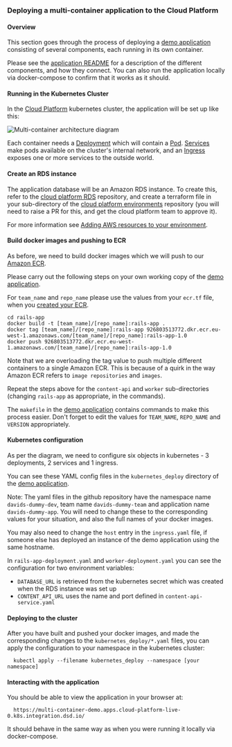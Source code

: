### Deploying a multi-container application to the Cloud Platform

#### Overview

This section goes through the process of deploying a [demo application][multi-demo] consisting of several components, each running in its own container.

Please see the [application README][multi-demo-readme] for a description of the different components, and how they connect. You can also run the application locally via docker-compose to confirm that it works as it should.

#### Running in the Kubernetes Cluster

In the [Cloud Platform][cloudplatform] kubernetes cluster, the application will be set up like this:

![Multi-container architecture diagram](../images/multi-container-k8s.png)

Each container needs a [Deployment][k8s-deployment] which will contain a [Pod][k8s-pod]. [Services][k8s-service] make pods available on the cluster's internal network, and an [Ingress][k8s-ingress] exposes one or more services to the outside world.

#### Create an RDS instance

The application database will be an Amazon RDS instance. To create this, refer to the [cloud platform RDS][rds-module] repository, and create a terraform file in your sub-directory of the [cloud platform environments][cp-env] repository (you will need to raise a PR for this, and get the cloud platform team to approve it).

For more information see [Adding AWS resources to your environment][add-aws-resources].

#### Build docker images and pushing to ECR

As before, we need to build docker images which we will push to our [Amazon ECR][ecr].

Please carry out the following steps on your own working copy of the [demo application][multi-demo].

For `team_name` and `repo_name` please use the values from your `ecr.tf` file, when you [created your ECR][ecr-setup].

```
cd rails-app
docker build -t [team_name]/[repo_name]:rails-app .
docker tag [team_name]/[repo_name]:rails-app 926803513772.dkr.ecr.eu-west-1.amazonaws.com/[team_name]/[repo_name]:rails-app-1.0
docker push 926803513772.dkr.ecr.eu-west-1.amazonaws.com/[team_name]/[repo_name]:rails-app-1.0
```

Note that we are overloading the tag value to push multiple different containers to a single Amazon ECR. This is because of a quirk in the way Amazon ECR refers to `image repositories` and `images`.

Repeat the steps above for the `content-api` and `worker` sub-directories (changing `rails-app` as appropriate, in the commands).

The `makefile` in the [demo application][multi-demo] contains commands to make this process easier. Don't forget to edit the values for `TEAM_NAME`, `REPO_NAME` and `VERSION` appropriately.

#### Kubernetes configuration

As per the diagram, we need to configure six objects in kubernetes - 3 deployments, 2 services and 1 ingress.

You can see these YAML config files in the `kubernetes_deploy` directory of the [demo application][multi-demo].

Note: The yaml files in the github repository have the namespace name `davids-dummy-dev`, team name `davids-dummy-team` and application name `davids-dummy-app`. You will need to change these to the corresponding values for your situation, and also the full names of your docker images.

You may also need to change the `host` entry in the `ingress.yaml` file, if someone else has deployed an instance of the demo application using the same hostname.

In `rails-app-deployment.yaml` and `worker-deployment.yaml` you can see the configuration for two environment variables:

* `DATABASE_URL` is retrieved from the kubernetes secret which was created when the RDS instance was set up
* `CONTENT_API_URL` uses the name and port defined in `content-api-service.yaml`

#### Deploying to the cluster

After you have built and pushed your docker images, and made the corresponding changes to the `kubernetes_deploy/*.yaml` files, you can apply the configuration to your namespace in the kubernetes cluster:

      kubectl apply --filename kubernetes_deploy --namespace [your namespace]

#### Interacting with the application

You should be able to view the application in your browser at:

      https://multi-container-demo.apps.cloud-platform-live-0.k8s.integration.dsd.io/

It should behave in the same way as when you were running it locally via docker-compose.

[multi-demo]: https://github.com/ministryofjustice/cloud-platform-multi-container-demo-app
[multi-demo-readme]: https://github.com/ministryofjustice/cloud-platform-multi-container-demo-app###multi-container-demo-application
[cloudplatform]: https://github.com/ministryofjustice/cloud-platform
[k8s-deployment]: https://kubernetes.io/docs/concepts/workloads/controllers/deployment/
[k8s-pod]: https://kubernetes.io/docs/concepts/workloads/pods/pod-overview/
[k8s-service]: https://kubernetes.io/docs/concepts/services-networking/service/
[k8s-ingress]: https://kubernetes.io/docs/concepts/services-networking/ingress/
[ecr]: https://aws.amazon.com/ecr/
[rds-module]: https://github.com/ministryofjustice/cloud-platform-terraform-rds-instance
[cp-env]: https://github.com/ministryofjustice/cloud-platform-environments
[ecr-setup]: getting-started.html##creating-an-ecr-repository
[add-aws-resources]: deploying-applications.html##adding-aws-resources-to-your-environment
